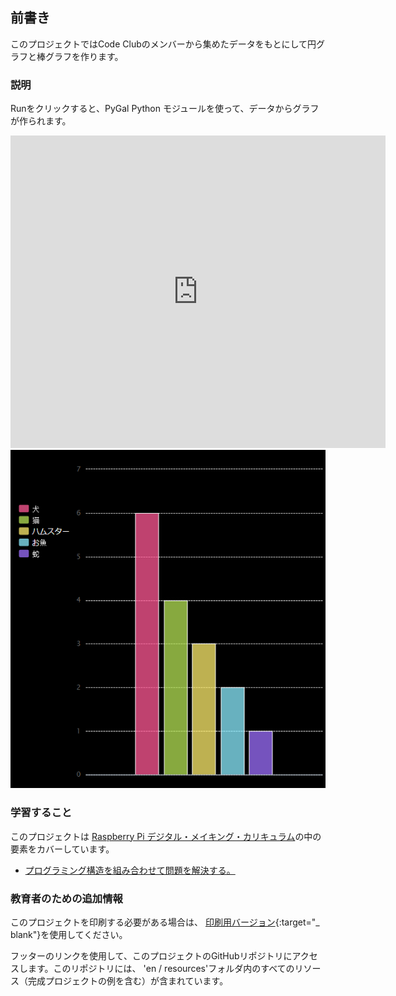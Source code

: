 ## 前書き

このプロジェクトではCode Clubのメンバーから集めたデータをもとにして円グラフと棒グラフを作ります。

### 説明

Runをクリックすると、PyGal Python モジュールを使って、データからグラフが作られます。

<div class="trinket">
  <iframe src="https://trinket.io/embed/python/70d24d92b8?outputOnly=true&start=result" width="600" height="500" frameborder="0" marginwidth="0" marginheight="0" allowfullscreen>
  </iframe>
  <img src="images/pets-finished.png">
</div>

### 学習すること

このプロジェクトは [Raspberry Pi デジタル・メイキング・カリキュラム](http://rpf.io/curriculum)の中の要素をカバーしています。

+ [プログラミング構造を組み合わせて問題を解決する。](https://www.raspberrypi.org/curriculum/programming/builder/)

### 教育者のための追加情報

このプロジェクトを印刷する必要がある場合は、 [印刷用バージョン](https://projects.raspberrypi.org/en/projects/popular-pets/print){:target="_ blank"}を使用してください。

フッターのリンクを使用して、このプロジェクトのGitHubリポジトリにアクセスします。このリポジトリには、 'en / resources'フォルダ内のすべてのリソース（完成プロジェクトの例を含む）が含まれています。